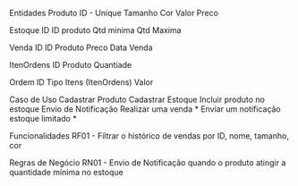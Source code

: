Entidades
  Produto
    ID - Unique
    Tamanho
    Cor
    Valor
    Preco

  Estoque
    ID
    ID produto
    Qtd minima
    Qtd Maxima

  Venda
    ID
    ID Produto
    Preco
    Data Venda

  ItenOrdens
    ID Produto
    Quantiade

  Ordem
    ID
    Tipo
    Itens (ItenOrdens)
    Valor

Caso de Uso
  Cadastrar Produto
  Cadastrar Estoque
  Incluir produto no estoque
  Envio de Notificação
  Realizar uma venda
    * Enviar um notificação estoque limitado
    * 
  
Funcionalidades 
  RF01 - Filtrar o histórico de vendas por ID, nome, tamanho, cor

Regras de Negócio
  RN01 - Envio de Notificação quando o produto atingir a quantidade mínima no estoque
  
  
  

